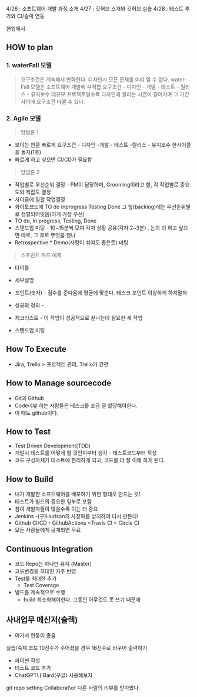 4/26 : 소프트웨어 개발 과정 소개
4/27 : 깃허브 소개와 깃허브 실습
4/28 : 테스트 추가와 CI/슬랙 연동

현업에서 
## HOW to plan
### 1. waterFall 모델
> 요구조건은 계속해서 변화한다.
> 디자인시 모든 문제를 미리 알 수 없다.
> water-Fall 모델은 소프트웨어 개발에 부적합
> 요구조건 - 디자인 - 개발 - 테스트 - 릴리스 - 유지보수
> 대규모 프로젝트일수록 디자인에 걸리는 시간이 길어지며 그 기간사이에 요구조건 바뀔 수 있다.

### 2. Agile 모델
> 방법론 1
* 보이는 만큼 빠르게 요구조건 - 디자인 -개발 - 테스트 -릴리스 - 유지보수 한사이클을 돌자(1주)
* 빠르게 하고 싶으면 CI/CD가 필요함

> 방법론 2 
* 작업별로 우선순위 결정 - PM이 담당하며, Grooming이라고 함, 각 작업별로 중요도와 복잡도 결정
* 사이클에 일할 작업결정
* 화이토브드에 TO do Inprogress Testing Done 그 옆(backlog)에는 우선순위별로 정렬되어잇음(이게 가장 우선)
* TO do, In progress, Testing, Done
* 스탠드업 미팅 - 10~15분씩 모여 각자 상황 공유(각자 2~3분) , 논의 더 하고 싶으면 따로, 그 후로 무엇을 했나
* Retrospective * Demo(자랑이 섞여도 좋은듯) 미팅

> 스프린트 카드 예제
* 타이틀
* 세부설명
* 포인트(숫자) - 점수를 준다음에 평균에 맞춘다. 태스크 포인트 이상하게 하지말자
* 성공의 정의 - 
* 체크리스트 - 이 작업이 성공적으로 끝나는데 필요한 세 작업 

* 스탠드업 미팅

## How To Execute
* Jira, Trello > 프로젝트 관리, Trello가 간편

## How to Manage sourcecode
* Git과 Github
* Code리뷰 하는 사람들은 테스크를 조금 덜 할당해야한다.
* 이 때도 github이다.
  
## How to Test
* Test Driven Development(TDD)
* 개발시 테스트를 어떻게 할 것인지부터 생각 - 테스트코드부터 작성
* 코드 구성자체가 테스트에 편리하게 되고, 코드를 더 잘 이해 하게 된다.

## How to Build
* 내가 개발한 소프트웨어를 배포하기 위한 형태로 만드는 것!
* 테스트가 빌드의 중요한 일부로 포함
* 참여 개발자들이 많을수록 이는 더 중요
* Jenkins -(구)Hudson의 사장화를 방지하여 다시 만든다!
* Github CI/CD - GithubActions <Travis CI < Circle CI 
* 모든 사람들에게 공개되면 무료

## Continuous Integration
* 코드 Repo는 하나만 유지 (Master)
* 코드변경을 최대한 자주 반영
* Test를 최대한 추가
  - Test Coverage
* 빌드를 계속적으로 수행
  - build 최소화해야한다. 그동안 아무것도 못 쓰기 때문에 

## 사내업무 메신저(슬랙)
* 여기서 연동이 좋음

실습/숙제
코드 10진수가 주어졌을 경우 16진수로 바꾸어 출력하기
- 파이썬 작성
- 테스트 코드 추가
- ChatGPT나 Bard(구글) 사용해보자

git repo
setting Collaborat\or
다른 사람의 리뷰를 받아봤다.